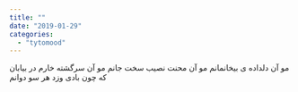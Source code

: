 ```yaml
---
title: ""
date: "2019-01-29"
categories: 
  - "tytomood"
---
```


مو آن دلداده ی بیخانمانم مو آن محنت نصیب سخت جانم مو آن سرگشته خارم در بیابان که چون بادی وزد هر سو دوانم
